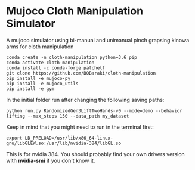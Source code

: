 # Mujoco Cloth Manipulation Simulator
A mujoco simulator using bi-manual and unimanual pinch grapsing kinowa arms for cloth manipulation

```
conda create -n cloth-manipulation python=3.6 pip
conda activate cloth-manipulation
conda install -c conda-forge patchelf
git clone https://github.com/BOBaraki/cloth-manipulation
pip install -e mujoco-py
pip install -e mujoco_utils
pip install -e gym
```

In the initial folder run after changing the following saving paths:
```
python run.py RandomizedGen3LiftTwoHands-v0 --mode=demo --behavior lifting --max_steps 150 --data_path my_dataset
```
Keep in mind that you might need to run in the terminal first:
```
export LD_PRELOAD=/usr/lib/x86_64-linux-gnu/libGLEW.so:/usr/lib/nvidia-384/libGL.so
```
This is for nvidia 384. You should probably find your own drivers version with **nvidia-smi** if you don't know it.
